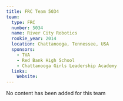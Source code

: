 ```yaml
---
title: FRC Team 5034
team:
  type: FRC
  number: 5034
  name: River City Robotics
  rookie_year: 2014
  location: Chattanooga, Tennessee, USA
  sponsors:
    - TVA
    - Red Bank High School
    - Chattanooga Girls Leadership Academy
  links:
    Website: 
---
```

No content has been added for this team